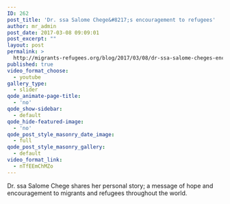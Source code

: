 ```yaml
---
ID: 262
post_title: 'Dr. ssa Salome Chege&#8217;s encouragement to refugees'
author: mr_admin
post_date: 2017-03-08 09:09:01
post_excerpt: ""
layout: post
permalink: >
  http://migrants-refugees.org/blog/2017/03/08/dr-ssa-salome-cheges-encouragement-to-refugees/
published: true
video_format_choose:
  - youtube
gallery_type:
  - slider
qode_animate-page-title:
  - 'no'
qode_show-sidebar:
  - default
qode_hide-featured-image:
  - 'no'
qode_post_style_masonry_date_image:
  - full
qode_post_style_masonry_gallery:
  - default
video_format_link:
  - nTfEEmChMZo
---
```

Dr. ssa Salome Chege shares her personal story; a message of hope and encouragement to migrants and refugees throughout the world.